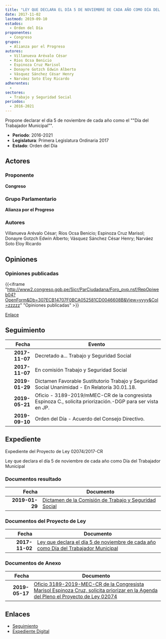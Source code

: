 ```yaml
---
title: "LEY QUE DECLARA EL DÍA 5 DE NOVIEMBRE DE CADA AÑO COMO DÍA DEL TRABAJADOR MUNICIPAL"
date: 2017-11-02
lastmod: 2019-09-10
estados: 
  - Orden del Día
proponentes: 
  - Congreso
grupos: 
  - Alianza por el Progreso
autores: 
  - Villanueva Arévalo César
  - Ríos Ocsa Benicio
  - Espinoza Cruz Marisol
  - Donayre Gotzch Edwin Alberto
  - Vásquez Sánchez César Henry
  - Narváez Soto Eloy Ricardo
adherentes: 
  - 
sectores: 
  - Trabajo y Seguridad Social
periodos: 
  - 2016-2021
---
```


Propone declarar el día 5 de noviembre de cada año como el ""Día del Trabajador Municipal"".

- **Periodo**: 2016-2021
- **Legislatura**: Primera Legislatura Ordinaria 2017
- **Estado**: Orden del Día

## Actores

### Proponente

**Congreso**

### Grupo Parlamentario

**Alianza por el Progreso**

### Autores

Villanueva Arévalo César; Ríos Ocsa Benicio; Espinoza Cruz Marisol; Donayre Gotzch Edwin Alberto; Vásquez Sánchez César Henry; Narváez Soto Eloy Ricardo


## Opiniones

### Opiniones publicadas

{{<iframe "http://www2.congreso.gob.pe/Sicr/ParCiudadana/Foro_pvp.nsf/RepOpiweb04?OpenForm&Db=307ECB14707F0BCA052581CD0046608B&View=yyyy&Col=zzzzz" "Opiniones publicadas" >}}

[Enlace](http://www2.congreso.gob.pe/Sicr/ParCiudadana/Foro_pvp.nsf/RepOpiweb04?OpenForm&Db=307ECB14707F0BCA052581CD0046608B&View=yyyy&Col=zzzzz)

## Seguimiento

| Fecha | Evento |
|------:|--------|
| **2017-11-07** | Decretado a... Trabajo y Seguridad Social|
| **2017-11-07** | En comisión Trabajo y Seguridad Social|
| **2019-01-29** | Dictamen Favorable Sustitutorio Trabajo y Seguridad Social Unanimidad - En Relatoría 30.01.18.|
| **2019-05-21** | Oficio - 3189-2019/mMEC-CR de la congresista Espinoza C., solicita priorización.-DGP para ser vista en JP.|
| **2019-09-10** | Orden del Día - Acuerdo del Consejo Directivo.|


## Expediente

Expediente del Proyecto de Ley 02074/2017-CR

Ley que declara el día 5 de noviembre de cada año como Día del Trabajador Municipal


### Documentos resultado

| Fecha | Documento |
|------:|--------|
| **2019-01-29** | [Dictamen de la Comisión de Trabajo y Seguridad Social](http://www.leyes.congreso.gob.pe/Documentos/2016_2021/Dictamenes/Proyectos_de_Ley/02074DC22MAY20190129.pdf) |

### Documentos del Proyecto de Ley

| Fecha | Documento |
|------:|--------|
| **2017-11-02** | [Ley que declara el día 5 de noviembre de cada año como Día del Trabajador Municipal](http://www.leyes.congreso.gob.pe/Documentos/2016_2021/Proyectos_de_Ley_y_de_Resoluciones_Legislativas/PL0207220171102.PDF) |

### Documentos de Anexo

| Fecha | Documento |
|------:|--------|
| **2019-05-17** | [Oficio 3189-2019-MEC-CR de la Congresista Marisol Espinoza Cruz, solicita priorizar en la Agenda del Pleno el Proyecto de Ley 02074](http://www.leyes.congreso.gob.pe/Documentos/2016_2021/Oficios/Congresistas/OFICIO-3189-2019-MEC-CR.pdf) |

## Enlaces 

- [Seguimiento](http://www2.congreso.gob.pe/Sicr/TraDocEstProc/CLProLey2016.nsf/f7fff46988ca05b1052578e100829cc7/272496a7f547b536052581cd00130236?OpenDocument)
- [Expediente Digital](http://www2.congreso.gob.pe/Sicr/TraDocEstProc/CLProLey2016.nsf/f7fff46988ca05b1052578e100829cc7/272496a7f547b536052581cd00130236?OpenDocument&Click=05257FB7005EB655.eb71d0cf91d8294e05256cdf006b5706/$Body/0.1C6C)
